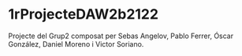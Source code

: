 # 1rProjecteDAW2b2122
Projecte del Grup2 composat per Sebas Angelov, Pablo Ferrer, Óscar González, Daniel Moreno i Victor Soriano.
